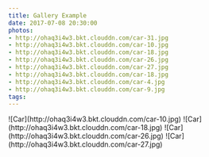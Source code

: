 ```yaml
---
title: Gallery Example
date: 2017-07-08 20:30:00
photos:
- http://ohaq3i4w3.bkt.clouddn.com/car-31.jpg
- http://ohaq3i4w3.bkt.clouddn.com/car-10.jpg
- http://ohaq3i4w3.bkt.clouddn.com/car-18.jpg
- http://ohaq3i4w3.bkt.clouddn.com/car-26.jpg
- http://ohaq3i4w3.bkt.clouddn.com/car-27.jpg
- http://ohaq3i4w3.bkt.clouddn.com/car-18.jpg
- http://ohaq3i4w3.bkt.clouddn.com/car-4.jpg
- http://ohaq3i4w3.bkt.clouddn.com/car-9.jpg    
tags:
---
```


<div class="justified-gallery">
![Car](http://ohaq3i4w3.bkt.clouddn.com/car-10.jpg)
![Car](http://ohaq3i4w3.bkt.clouddn.com/car-18.jpg)
![Car](http://ohaq3i4w3.bkt.clouddn.com/car-26.jpg)
![Car](http://ohaq3i4w3.bkt.clouddn.com/car-27.jpg)
</div>
